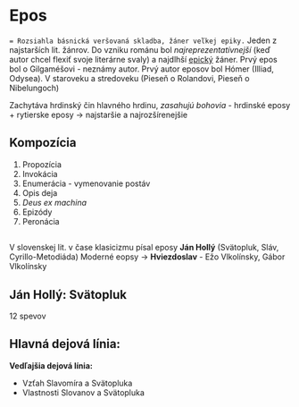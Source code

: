 # Epos 
`= Rozsiahla básnická veršovaná skladba, žáner veľkej epiky.`
Jeden z najstarších lit. žánrov. 
Do vzniku románu bol *najreprezentatívnejší* (keď autor chcel flexiť svoje literárne svaly) a najdlhší [epický](epika.md) žáner.
Prvý epos bol o Gilgaméšovi - neznámy autor. Prvý autor eposov bol Hómer (Illiad, Odysea).
V staroveku a stredoveku (Pieseň o Rolandovi, Pieseň o Nibelungoch)

Zachytáva hrdinský čin hlavného hrdinu, *zasahujú bohovia* - hrdinské eposy + rytierske eposy -> najstaršie a najrozšírenejšie

## Kompozícia
1. Propozícia
2. Invokácia
3. Enumerácia - vymenovanie postáv
4. Opis deja
5. *Deus ex machina*
6. Epizódy
7. Peronácia
##

V slovenskej lit. v čase klasicizmu písal eposy **Ján Hollý** (Svätopluk, Sláv, Cyrillo-Metodiáda)
Moderné eopsy -> **Hviezdoslav** - Ežo Vlkolínsky, Gábor Vlkolínsky


## Ján Hollý: Svätopluk
12 spevov

**Hlavná dejová línia:**
- 

**Vedľajšia dejová línia:**
- Vzťah Slavomíra a Svätopluka
- Vlastnosti Slovanov a Svätopluka
